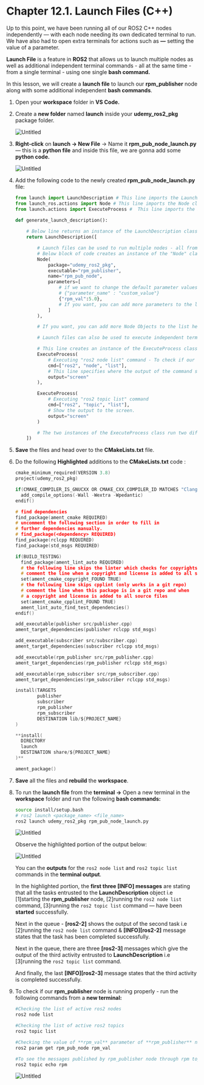 # Chapter 12.1. Launch Files (C++)

Up to this point, we have been running all of our ROS2 C++ nodes independently — with each node needing its own dedicated terminal to run. We have also had to open extra terminals for actions such as **—** setting the value of a parameter.

**Launch File** is a feature in **ROS2** that allows us to launch multiple nodes as well as additional independent terminal commands - all at the same time - from a single terminal - using one single **bash command.**

In this lesson, we will create a **launch file** to launch our **rpm_publisher** node along with some additional independent **bash commands**.

1. Open your **workspace** folder in **VS Code.**
2. Create a **new folder** named **launch** inside your **udemy_ros2_pkg** package folder.
    
    ![Untitled](Chapter%2012%201%20Launch%20Files%20(C++)%20443f3ff72a4d405c8002a66f7ab79adb/Untitled.png)
    
3. **Right-click** on **launch → New File** → Name it **rpm_pub_node_launch.py** — this is a **python file** and inside this file, we are gonna add some **python code.**
    
    ![Untitled](Chapter%2012%201%20Launch%20Files%20(C++)%20443f3ff72a4d405c8002a66f7ab79adb/Untitled%201.png)
    
4. Add the following code to the newly created **rpm_pub_node_launch.py** file:
    
    ```python
    from launch import LaunchDescription # This line imports the LaunchDescription class from the "launch" module, which is used to describe the overall launch configuration.
    from launch_ros.actions import Node # This line imports the Node class from the "launch_ros.actions" module, which is used to launch ROS nodes.
    from launch.actions import ExecuteProcess #  This line imports the ExecuteProcess class from the "launch.actions" module, which is used to run shell commands or launch external processes. 
    
    def generate_launch_description():
        
        # Below line returns an instance of the LaunchDescription class, which is initialized with a list of launch actions.
        return LaunchDescription([
    
            # Launch files can be used to run multiple nodes - all from a single terminal - with a single line of bash command.
            # Below block of code creates an instance of the "Node" class and launches a ROS2 node. The node is defined by its package name, executable name, node name, and parameter values (if we want to change the default parameter values, we can chnage them from here).
            Node(
                package="udemy_ros2_pkg",
                executable="rpm_publisher",
                name="rpm_pub_node",
                parameters=[
                    # if we want to change the default parameter values, we can chnage them from here
                    # {"parameter_name" : "custom_value"}
                    {"rpm_val":5.0},
                    # If you want, you can add more parameters to the list.
                ]
            ),
    
            # If you want, you can add more Node Objects to the list here.
    
            # Launch files can also be used to execute independent terminal commands - all at the same time - see below.
    
            # This line creates an instance of the ExecuteProcess class, which is used to run shell commands or launch external processes.
            ExecuteProcess(
                # Executing "ros2 node list" command - To check if our rpm_publisher node has been started properly. 
                cmd=["ros2", "node", "list"],
                # This line specifies where the output of the command should be displayed, in this case, on the "screen".
                output="screen" 
            ),
    
            ExecuteProcess(
                # Executing "ros2 topic list" command 
                cmd=["ros2", "topic", "list"],
                # Show the output to the screen.
                output="screen" 
            )
    
            # The two instances of the ExecuteProcess class run two different commands, "ros2 node list" and "ros2 topic list". These commands list all the ROS2 nodes and topics, respectively, running in the system.
        ])
    ```
    
5. **Save** the files and head over to the **CMakeLists.txt** file. 
6. Do the following **Highlighted** additions to the **CMakeLists.txt** code :
    
    ```c
    cmake_minimum_required(VERSION 3.8)
    project(udemy_ros2_pkg)
    
    if(CMAKE_COMPILER_IS_GNUCXX OR CMAKE_CXX_COMPILER_ID MATCHES "Clang")
      add_compile_options(-Wall -Wextra -Wpedantic)
    endif()
    
    # find dependencies
    find_package(ament_cmake REQUIRED)
    # uncomment the following section in order to fill in
    # further dependencies manually.
    # find_package(<dependency> REQUIRED)
    find_package(rclcpp REQUIRED)
    find_package(std_msgs REQUIRED)
    
    if(BUILD_TESTING)
      find_package(ament_lint_auto REQUIRED)
      # the following line skips the linter which checks for copyrights
      # comment the line when a copyright and license is added to all source files
      set(ament_cmake_copyright_FOUND TRUE)
      # the following line skips cpplint (only works in a git repo)
      # comment the line when this package is in a git repo and when
      # a copyright and license is added to all source files
      set(ament_cmake_cpplint_FOUND TRUE)
      ament_lint_auto_find_test_dependencies()
    endif()
    
    add_executable(publisher src/publisher.cpp) 
    ament_target_dependencies(publisher rclcpp std_msgs)
    
    add_executable(subscriber src/subscriber.cpp) 
    ament_target_dependencies(subscriber rclcpp std_msgs)
    
    add_executable(rpm_publisher src/rpm_publisher.cpp)
    ament_target_dependencies(rpm_publisher rclcpp std_msgs)
    
    add_executable(rpm_subscriber src/rpm_subscriber.cpp)
    ament_target_dependencies(rpm_subscriber rclcpp std_msgs)
    
    install(TARGETS 
            publisher 
            subscriber
            rpm_publisher
            rpm_subscriber
            DESTINATION lib/${PROJECT_NAME}
    )
    
    **install(
      DIRECTORY
      launch
      DESTINATION share/${PROJECT_NAME}
    )**
    
    ament_package()
    ```
    
7. **Save** all the files and **rebuild** the **workspace**.
8. To run the **launch file** from the **terminal →** Open a new terminal in the **workspace** folder and run the following **bash commands:**
    
    ```bash
    source install/setup.bash
    # ros2 launch <package_name> <file_name>
    ros2 launch udemy_ros2_pkg rpm_pub_node_launch.py
    ```
    
    ![Untitled](Chapter%2012%201%20Launch%20Files%20(C++)%20443f3ff72a4d405c8002a66f7ab79adb/Untitled%202.png)
    
    Observe the highlighted portion of the output below:
    
    ![Untitled](Chapter%2012%201%20Launch%20Files%20(C++)%20443f3ff72a4d405c8002a66f7ab79adb/Untitled%203.png)
    
    You can the **outputs** for the `ros2 node list` and `ros2 topic list` commands in the **terminal output**.
    
    In the highlighted portion, the **first three [INFO] messages** are stating that all the tasks entrusted to the **LaunchDescription** object i.e [1]starting the **rpm_publisher** node, [2]running the `ros2 node list` command, [3]running the `ros2 topic list` command — have been **started** successfully.
    
    Next in the queue -  **[ros2-2]** shows the output of the second task i.e [2]running the `ros2 node list` command & **[INFO][ros2-2]** message states that the task has been completed successfully.
    
    Next in the queue, there are three **[ros2-3]** messages which give the output of the third activity entrusted to **LaunchDescription** i.e [3]running the `ros2 topic list` command.
    
    And finally, the last **[INFO][ros2-3]** message states that the third activity is completed successfully.
    

1. To check if our **rpm_publisher** node is running properly - run the following commands from a **new terminal:**
    
    ```bash
    #Checking the list of active ros2 nodes
    ros2 node list
    
    #Checking the list of active ros2 topics
    ros2 topic list
    
    #Checking the value of **rpm_val** parameter of **rpm_publisher** node which we deliberately changed in the **rpm_pub_node_launch.py** file to the value of 5.0
    ros2 param get rpm_pub_node rpm_val
    
    #To see the messages published by rpm_publisher node through rpm topic
    ros2 topic echo rpm 
    ```
    
    ![Untitled](Chapter%2012%201%20Launch%20Files%20(C++)%20443f3ff72a4d405c8002a66f7ab79adb/Untitled%204.png)